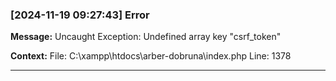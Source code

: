 ### [2024-11-19 09:27:43] Error

**Message:** Uncaught Exception: Undefined array key &quot;csrf_token&quot;

**Context:** File: C:\xampp\htdocs\arber-dobruna\index.php Line: 1378

---

